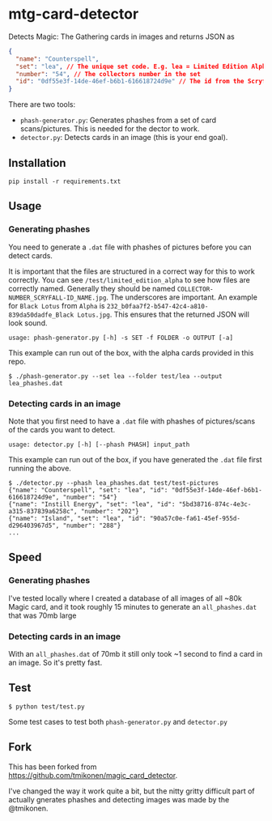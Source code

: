 # mtg-card-detector

Detects Magic: The Gathering cards in images and returns JSON as
``` json
{
  "name": "Counterspell",
  "set": "lea", // The unique set code. E.g. lea = Limited Edition Alpha
  "number": "54", // The collectors number in the set
  "id": "0df55e3f-14de-46ef-b6b1-616618724d9e" // The id from the Scryfall API
}
```

There are two tools:
* `phash-generator.py`: Generates phashes from a set of card scans/pictures. This is needed for the dector to work.
* `detector.py`: Detects cards in an image (this is your end goal).


## Installation

```
pip install -r requirements.txt
```


## Usage

### Generating phashes

You need to generate a `.dat` file with phashes of pictures before you can detect cards.

It is important that the files are structured in a correct way for this to work correctly. You can see `/test/limited_edition_alpha` to see how files are correctly named.
Generally they should be named `COLLECTOR-NUMBER_SCRYFALL-ID_NAME.jpg`. The underscores are important. An example for `Black Lotus` from `Alpha` is `232_b0faa7f2-b547-42c4-a810-839da50dadfe_Black Lotus.jpg`. This ensures that the returned JSON will look sound.

`usage: phash-generator.py [-h] -s SET -f FOLDER -o OUTPUT [-a]`

This example can run out of the box, with the alpha cards provided in this repo.

```
$ ./phash-generator.py --set lea --folder test/lea --output lea_phashes.dat
```

### Detecting cards in an image

Note that you first need to have a `.dat` file with phashes of pictures/scans of the cards you want to detect.

`usage: detector.py [-h] [--phash PHASH] input_path`

This example can run out of the box, if you have generated the `.dat` file first running the above.

```
$ ./detector.py --phash lea_phashes.dat test/test-pictures
{"name": "Counterspell", "set": "lea", "id": "0df55e3f-14de-46ef-b6b1-616618724d9e", "number": "54"}
{"name": "Instill Energy", "set": "lea", "id": "5bd38716-874c-4e3c-a315-837839a6258c", "number": "202"}
{"name": "Island", "set": "lea", "id": "90a57c0e-fa61-45ef-955d-d296403967d5", "number": "288"}
...
```


## Speed

### Generating phashes

I've tested locally where I created a database of all images of all ~80k Magic card, and it took roughly 15 minutes to generate an `all_phashes.dat` that was 70mb large

### Detecting cards in an image

With an `all_phashes.dat` of 70mb it still only took ~1 second to find a card in an image. So it's pretty fast.


## Test

```
$ python test/test.py
```

Some test cases to test both `phash-generator.py` and `detector.py`


## Fork

This has been forked from https://github.com/tmikonen/magic_card_detector.

I've changed the way it work quite a bit, but the nitty gritty difficult part of actually gnerates phashes and detecting images was made by the @tmikonen.
